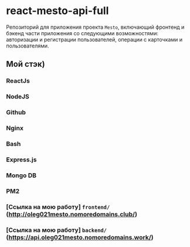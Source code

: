# react-mesto-api-full
 Репозиторий для приложения проекта `Mesto`, включающий фронтенд и бэкенд части приложения со следующими    возможностями: авторизации и регистрации пользователей, операции с карточками и пользователями.
## Мой стэк)
### ReactJs
### NodeJS
### Github
### Nginx
### Bash
### Express.js
### Mongo DB
### PM2 
### [Ссылка на мою работу] `frontend/` (http://oleg021mesto.nomoredomains.club/)
### [Ссылка на мою работу] `backend/` (https://api.oleg021mesto.nomoredomains.work/)
#